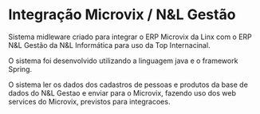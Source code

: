 # Integração Microvix / N&L Gestão

Sistema midleware criado para integrar o ERP Microvix da Linx com o ERP N&L Gestão da N&L Informática para uso da Top Internacinal.

O sistema foi desenvolvido utilizando a linguagem java e o framework Spring.

O sistema ler os dados dos cadastros de pessoas e produtos da base de dados do N&L Gestao e enviar para o Microvix, fazendo uso dos web services do Microvix, previstos para integracoes.